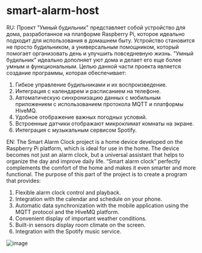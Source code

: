 # smart-alarm-host
RU:
Проект "Умный будильник" представляет собой устройство для дома, разработанное на платформе Raspberry Pi, которое идеально подходит для использования в домашнем быту. 
Устройство становится не просто будильником, а универсальным помощником, который помогает организовать день и улучшить повседневную жизнь. 
"Умный будильник" идеально дополняет уют дома и делает его еще более умным и функциональным.
Целью данной части проекта является создание программы, которая обеспечивает:
  1.	Гибкое управление будильниками и их воспроизведение.
  2.  Интеграция с календарем и расписанием на телефоне.
  3.	Автоматическую синхронизацию данных с мобильным приложением с использованием протокола MQTT и платформы HiveMQ.
  4.  Удобное отображение важных погодных условий.
  5.  Встроенные датчики отображают микроклимат комнаты на экране.
  6.  Интеграция с музыкальным сервисом Spotify.

EN:
The Smart Alarm Clock project is a home device developed on the Raspberry Pi platform, which is ideal for use in the home. 
The device becomes not just an alarm clock, but a universal assistant that helps to organize the day and improve daily life. 
“Smart alarm clock” perfectly complements the comfort of the home and makes it even smarter and more functional.
The purpose of this part of the project is to create a program that provides:
  1.	Flexible alarm clock control and playback.
  2.  Integration with the calendar and schedule on your phone.
  3.  Automatic data synchronization with the mobile application using the MQTT protocol and the HiveMQ platform.
  4.  Convenient display of important weather conditions.
  5.  Built-in sensors display room climate on the screen.
  6.  Integration with the Spotify music service.

![image](https://github.com/user-attachments/assets/2f554046-9502-47e8-aa2f-461b7c2d9f68)
